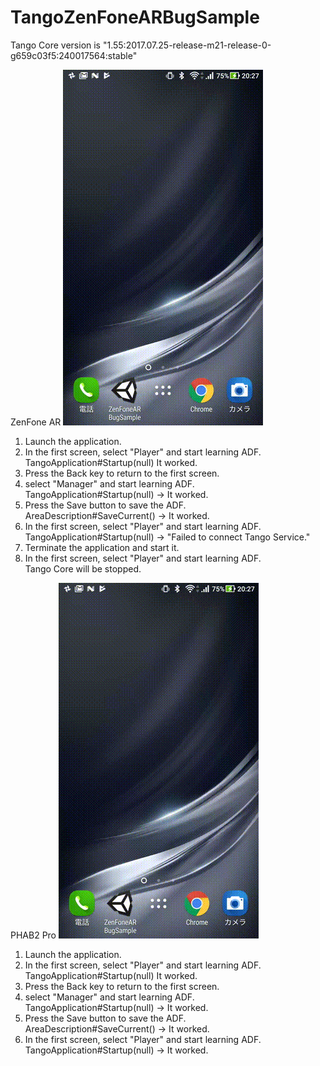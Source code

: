 # TangoZenFoneARBugSample

Tango Core version is "1.55:2017.07.25-release-m21-release-0-g659c03f5:240017564:stable"

ZenFone AR
![result](https://github.com/inuko/TangoZenFoneARBugSample/blob/media/capture.gif)

1. Launch the application.
2. In the first screen, select "Player" and start learning ADF.
<BR> TangoApplication#Startup(null) It worked.
3. Press the Back key to return to the first screen.
4. select "Manager" and start learning ADF.
<BR> TangoApplication#Startup(null) -> It worked.
5. Press the Save button to save the ADF. 
<BR> AreaDescription#SaveCurrent() -> It worked.
6. In the first screen, select "Player" and start learning ADF. 
<BR> TangoApplication#Startup(null) -> "Failed to connect Tango Service."
7. Terminate the application and start it.
8. In the first screen, select "Player" and start learning ADF. 
<BR> Tango Core will be stopped.


PHAB2 Pro
![result](https://github.com/inuko/TangoZenFoneARBugSample/blob/phab2pro/capture.gif)
1. Launch the application.
2. In the first screen, select "Player" and start learning ADF.
<BR> TangoApplication#Startup(null) It worked.
3. Press the Back key to return to the first screen.
4. select "Manager" and start learning ADF.
<BR> TangoApplication#Startup(null) -> It worked.
5. Press the Save button to save the ADF. 
<BR> AreaDescription#SaveCurrent() -> It worked.
6. In the first screen, select "Player" and start learning ADF. 
<BR> TangoApplication#Startup(null) -> It worked.
